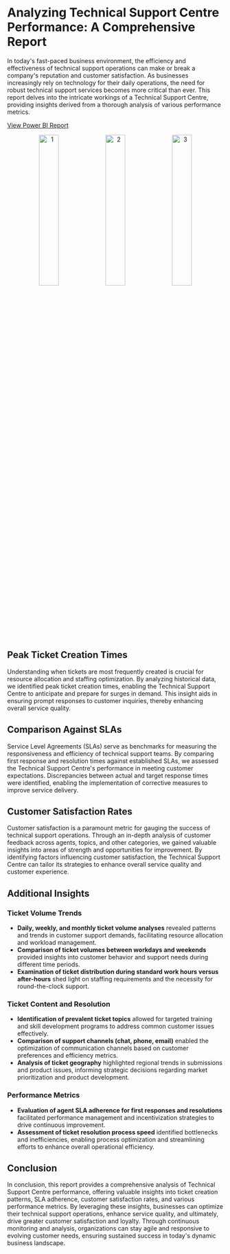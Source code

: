 # Analyzing Technical Support Centre Performance: A Comprehensive Report

In today's fast-paced business environment, the efficiency and effectiveness of technical support operations can make or break a company's reputation and customer satisfaction. As businesses increasingly rely on technology for their daily operations, the need for robust technical support services becomes more critical than ever. This report delves into the intricate workings of a Technical Support Centre, providing insights derived from a thorough analysis of various performance metrics.

[View Power BI Report](https://app.powerbi.com/view?r=eyJrIjoiZjc3YjFlZTgtMGFmZC00YmM0LTg4OWEtNjBlMGRmZDVlYzA0IiwidCI6IjQ2NTRiNmYxLTBlNDctNDU3OS1hOGExLTAyZmU5ZDk0M2M3YiIsImMiOjl9)

<p align="center">
  <img src="https://github.com/Om-bh9/PowerBI/assets/137262211/901e51cc-d3d8-4794-9bc6-29b050009735" alt="1" width="30%" />
  <img src="https://github.com/Om-bh9/PowerBI/assets/137262211/8e474422-e4ed-47e4-917a-8ea378eff870" alt="2" width="30%" />
  <img src="https://github.com/Om-bh9/PowerBI/assets/137262211/bb022304-b1fc-481e-bd8c-d5e63e80df76" alt="3" width="30%" />
</p>


## Peak Ticket Creation Times
Understanding when tickets are most frequently created is crucial for resource allocation and staffing optimization. By analyzing historical data, we identified peak ticket creation times, enabling the Technical Support Centre to anticipate and prepare for surges in demand. This insight aids in ensuring prompt responses to customer inquiries, thereby enhancing overall service quality.

## Comparison Against SLAs
Service Level Agreements (SLAs) serve as benchmarks for measuring the responsiveness and efficiency of technical support teams. By comparing first response and resolution times against established SLAs, we assessed the Technical Support Centre's performance in meeting customer expectations. Discrepancies between actual and target response times were identified, enabling the implementation of corrective measures to improve service delivery.

## Customer Satisfaction Rates
Customer satisfaction is a paramount metric for gauging the success of technical support operations. Through an in-depth analysis of customer feedback across agents, topics, and other categories, we gained valuable insights into areas of strength and opportunities for improvement. By identifying factors influencing customer satisfaction, the Technical Support Centre can tailor its strategies to enhance overall service quality and customer experience.

## Additional Insights

### Ticket Volume Trends
- **Daily, weekly, and monthly ticket volume analyses** revealed patterns and trends in customer support demands, facilitating resource allocation and workload management.
- **Comparison of ticket volumes between workdays and weekends** provided insights into customer behavior and support needs during different time periods.
- **Examination of ticket distribution during standard work hours versus after-hours** shed light on staffing requirements and the necessity for round-the-clock support.

### Ticket Content and Resolution
- **Identification of prevalent ticket topics** allowed for targeted training and skill development programs to address common customer issues effectively.
- **Comparison of support channels (chat, phone, email)** enabled the optimization of communication channels based on customer preferences and efficiency metrics.
- **Analysis of ticket geography** highlighted regional trends in submissions and product issues, informing strategic decisions regarding market prioritization and product development.

### Performance Metrics
- **Evaluation of agent SLA adherence for first responses and resolutions** facilitated performance management and incentivization strategies to drive continuous improvement.
- **Assessment of ticket resolution process speed** identified bottlenecks and inefficiencies, enabling process optimization and streamlining efforts to enhance overall operational efficiency.

## Conclusion
In conclusion, this report provides a comprehensive analysis of Technical Support Centre performance, offering valuable insights into ticket creation patterns, SLA adherence, customer satisfaction rates, and various performance metrics. By leveraging these insights, businesses can optimize their technical support operations, enhance service quality, and ultimately, drive greater customer satisfaction and loyalty. Through continuous monitoring and analysis, organizations can stay agile and responsive to evolving customer needs, ensuring sustained success in today's dynamic business landscape.

